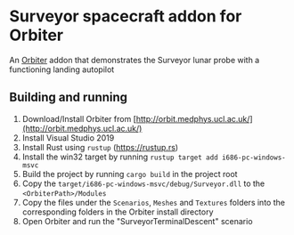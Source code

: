 # Surveyor spacecraft addon for Orbiter


An [Orbiter](http://orbit.medphys.ucl.ac.uk/) addon that demonstrates the Surveyor lunar probe with a functioning landing autopilot

## Building and running

1. Download/Install Orbiter from [http://orbit.medphys.ucl.ac.uk/](http://orbit.medphys.ucl.ac.uk/)
2. Install Visual Studio 2019 
3. Install Rust using `rustup` (https://rustup.rs)
4. Install the win32 target by running `rustup target add i686-pc-windows-msvc`
5. Build the project by running `cargo build` in the project root
6. Copy the `target/i686-pc-windows-msvc/debug/Surveyor.dll` to the `<OrbiterPath>/Modules`
7. Copy the files under the `Scenarios`, `Meshes` and `Textures` folders into the corresponding folders in the Orbiter install directory
8. Open Orbiter and run the "SurveyorTerminalDescent" scenario
